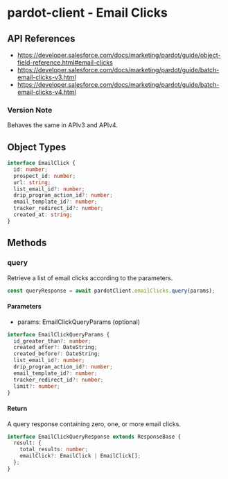 # pardot-client - Email Clicks

## API References

- https://developer.salesforce.com/docs/marketing/pardot/guide/object-field-reference.html#email-clicks
- https://developer.salesforce.com/docs/marketing/pardot/guide/batch-email-clicks-v3.html
- https://developer.salesforce.com/docs/marketing/pardot/guide/batch-email-clicks-v4.html

### Version Note

Behaves the same in APIv3 and APIv4.

## Object Types

```typescript
interface EmailClick {
  id: number;
  prospect_id: number;
  url: string;
  list_email_id?: number;
  drip_program_action_id?: number;
  email_template_id?: number;
  tracker_redirect_id?: number;
  created_at: string;
}
```

## Methods

### query

Retrieve a list of email clicks according to the parameters.

```typescript
const queryResponse = await pardotClient.emailClicks.query(params);
```

#### Parameters

- params: EmailClickQueryParams (optional)

```typescript
interface EmailClickQueryParams {
  id_greater_than?: number;
  created_after?: DateString;
  created_before?: DateString;
  list_email_id?: number;
  drip_program_action_id?: number;
  email_template_id?: number;
  tracker_redirect_id?: number;
  limit?: number;
}
```

#### Return

A query response containing zero, one, or more email clicks.

```typescript
interface EmailClickQueryResponse extends ResponseBase {
  result: {
    total_results: number;
    emailClick?: EmailClick | EmailClick[];
  };
}
```
